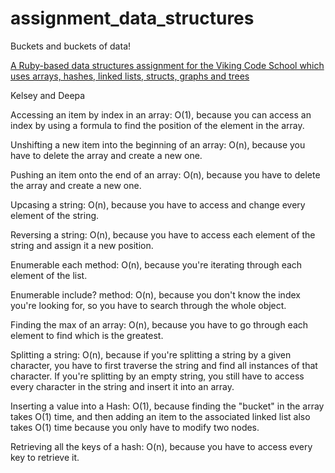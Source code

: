 # assignment_data_structures
Buckets and buckets of data!

[A Ruby-based data structures assignment for the Viking Code School which uses arrays, hashes, linked lists, structs, graphs and trees](http://www.vikingcodeschool.com)

Kelsey and Deepa

Accessing an item by index in an array: O(1), because you can access an index by using a formula to find the position of the element in the array.

Unshifting a new item into the beginning of an array: O(n), because you have to delete the array and create a new one.

Pushing an item onto the end of an array: O(n), because you have to delete the array and create a new one.

Upcasing a string: O(n), because you have to access and change every element of the string.

Reversing a string: O(n), because you have to access each element of the string and assign it a new position.

Enumerable each method: O(n), because you're iterating through each element of the list.

Enumerable include? method: O(n), because you don't know the index you're looking for, so you have to search through the whole object.

Finding the max of an array: O(n), because you have to go through each element to find which is the greatest.

Splitting a string: O(n), because if you're splitting a string by a given character, you have to first traverse the string and find all instances of that character. If you're splitting by an empty string, you still have to access every character in the string and insert it into an array.

Inserting a value into a Hash: O(1), because finding the "bucket" in the array takes O(1) time, and then adding an item to the associated linked list also takes O(1) time because you only have to modify two nodes.

Retrieving all the keys of a hash: O(n), because you have to access every key to retrieve it.